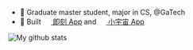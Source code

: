 - 🍯 Graduate master student, major in CS, @GaTech 
- 🥇 Built <a href="https://www.ruguoapp.com/" target="_blank"><img src="https://static.codefuture.top/iftech-site/favicon.ico" style="height: 1rem" /> 即刻 App</a> and <a href="https://www.xiaoyuzhoufm.com/" target="_blank"><img src="https://www.xiaoyuzhoufm.com/favicon-32x32.png" style="height: 1rem" /> 小宇宙 App</a>

![My github stats](https://github-readme-stats.vercel.app/api?username=sorosliu1029&show_icons=true&count_private=true&theme=flag-india&hide_border=false)
